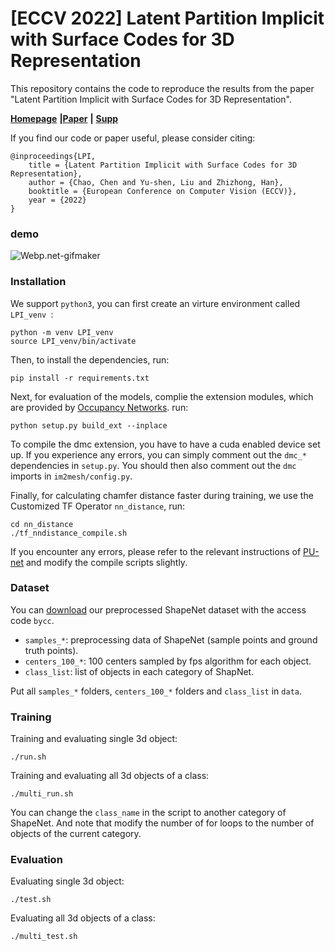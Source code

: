 # [ECCV 2022] Latent Partition Implicit with Surface Codes for 3D Representation

This repository contains the code to reproduce the results from the paper "Latent Partition Implicit with Surface Codes for 3D Representation".

[**Homepage**](https://chenchao15.github.io/LPI_page/) **|**[**Paper**](https://arxiv.org/abs/2207.08631) **|** [**Supp**](https://cloud.tsinghua.edu.cn/f/5d690a9ed5054a8e9416/?dl=1)

If you find our code or paper useful, please consider citing:

    @inproceedings{LPI,
        title = {Latent Partition Implicit with Surface Codes for 3D Representation},
        author = {Chao, Chen and Yu-shen, Liu and Zhizhong, Han},
        booktitle = {European Conference on Computer Vision (ECCV)},
        year = {2022}
    }

### demo

<img src="img/LPI.gif" alt="Webp.net-gifmaker" style="zoom:100%;" />

### Installation

We support ```python3```, you can first create an virture environment called ```LPI_venv ```:

```
python -m venv LPI_venv
source LPI_venv/bin/activate
```

Then, to install the dependencies, run:

```
pip install -r requirements.txt
```

Next, for evaluation of the models, complie the extension modules, which are provided by [Occupancy Networks](https://github.com/autonomousvision/occupancy_networks). run:

```
python setup.py build_ext --inplace
```

To compile the dmc extension, you have to have a cuda enabled device set up. If you experience any errors, you can simply comment out the `dmc_*` dependencies in `setup.py`. You should then also comment out the `dmc` imports in `im2mesh/config.py`.

Finally, for calculating chamfer distance faster during training, we use the Customized TF Operator ```nn_distance```,  run:

```
cd nn_distance
./tf_nndistance_compile.sh
```

If you encounter any errors, please refer to the relevant instructions of [PU-net](https://github.com/yulequan/PU-Net) and modify the compile scripts slightly.

### Dataset

You can [download](https://pan.baidu.com/s/1LlwlmhN3ZyPhQfpPALdoog) our preprocessed ShapeNet dataset with the access  code  `bycc`.  

- `samples_*`:  preprocessing data of ShapeNet (sample points and ground truth points).
- `centers_100_*`:  100 centers sampled by fps algorithm for each object. 
- `class_list`:  list of objects in each category of ShapNet.

Put all `samples_*` folders, `centers_100_*` folders and `class_list` in `data`.

### Training

Training and evaluating single 3d object:

```
./run.sh
```

Training and evaluating all 3d objects of a class:

```
./multi_run.sh
```

You can change the `class_name` in the script to another category of ShapeNet.  And note that modify the number of for loops to the number of objects of the current category.

### Evaluation

Evaluating single 3d object:

```
./test.sh
```

Evaluating all 3d objects of a class:

```
./multi_test.sh
```

